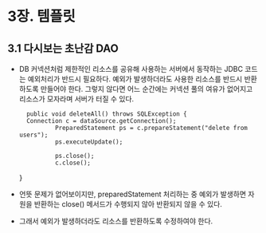 # 3장. 템플릿

## 3.1 다시보는 초난감 DAO

- DB 커넥션처럼 제한적인 리소스를 공유해 사용하는 서버에서 동작하는 JDBC 코드는 예외처리가 반드시 필요하다. 예외가 발생하더라도 사용한 리소스를 반드시 반환하도록 만들어야 한다. 그렇지 않다면 어느 순간에는 커넥션 풀의 여유가 없어지고 리소스가 모자라며 서버가 터질 수 있다.



        public void deleteAll() throws SQLException {
        Connection c = dataSource.getConnection();
                PreparedStatement ps = c.prepareStatement("delete from users");
                ps.executeUpdate();

                ps.close();
                c.close();
    }
- 언뜻 문제가 없어보이지만, preparedStatement 처리하는 중 예외가 발생하면 자원을 반환하는 close() 메서드가 수행되지 않아 반환되지 않을 수 있다.

- 그래서 예외가 발생하더라도 리소스를 반환하도록 수정하여야 한다.